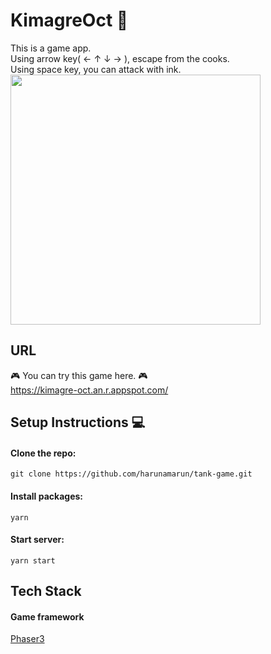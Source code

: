 # KimagreOct 🐙
  
This is a game app.     
Using arrow key( ← ↑ ↓ → ), escape from the cooks.    
Using space key, you can attack with ink.    
<img src="https://user-images.githubusercontent.com/56245555/79681597-7df18500-8256-11ea-8c4a-ec200941be38.gif" width="400px">

## URL
🎮 You can try this game here. 🎮     
https://kimagre-oct.an.r.appspot.com/


## Setup Instructions 💻
#### Clone the repo:
```
git clone https://github.com/harunamarun/tank-game.git
```

#### Install packages:
```
yarn
```

#### Start server:
```
yarn start
```

## Tech Stack   
#### Game framework
 <a href=https://phaser.io/phaser3>Phaser3</a>
